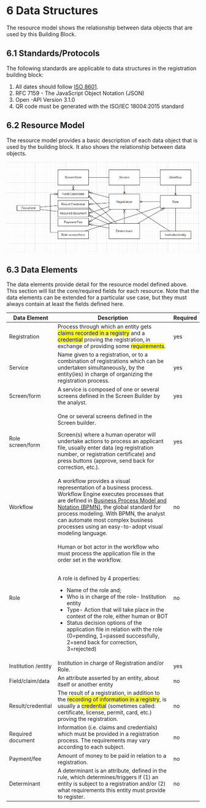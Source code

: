 # 6 Data Structures

The resource model shows the relationship between data objects that are used by this Building Block.

## 6.1  Standards/Protocols

The following standards are applicable to data structures in the registration building block:

1. All dates should follow [ISO 8601](http://en.wikipedia.org/wiki/ISO\_8601).
2. RFC 7159 - The JavaScript Object Notation (JSON)
3. Open -API Version 3.1.0
4. QR code must be generated with the ISO/IEC 18004:2015 standard

## 6.2  Resource Model

The resource model provides a basic description of each data object that is used by the building block. It also shows the relationship between data objects.

![Illustration 4 - Resource model. See editable diagram here](<../.gitbook/assets/image16 (1).png>)

## 6.3 Data Elements  <a href="#docs-internal-guid-719783cd-7fff-5c75-35f4-db5323cd903f" id="docs-internal-guid-719783cd-7fff-5c75-35f4-db5323cd903f"></a>

The data elements provide detail for the resource model defined above. This section will list the core/required fields for each resource.  Note that the data elements can be extended for a particular use case, but they must always contain at least the fields defined here.

| Data Element        | Description                                                                                                                                                                                                                                                                                                                                                                                                                                                                                                              | Required |
| ------------------- | ------------------------------------------------------------------------------------------------------------------------------------------------------------------------------------------------------------------------------------------------------------------------------------------------------------------------------------------------------------------------------------------------------------------------------------------------------------------------------------------------------------------------ | -------- |
| Registration        | Process through which an entity gets <mark style="color:blue;">claims recorded in a registry</mark> and a <mark style="color:blue;">credential</mark> proving the registration, in exchange of providing some <mark style="color:blue;">requirements</mark>.                                                                                                                                                                                                                                                             | yes      |
| Service             | Name given to a registration, or to a combination of registrations which can be undertaken simultaneously, by the entity(ies) in charge of organizing the registration process.                                                                                                                                                                                                                                                                                                                                          | yes      |
| Screen/form         | A service is composed of one or several screens defined in the Screen Builder by the analyst.                                                                                                                                                                                                                                                                                                                                                                                                                            | yes      |
| Role screen/form    | <p>One or several screens defined in the Screen builder.    </p><p>Screen(s) where a human operator will undertake actions to process an applicant file, usually enter data (eg registration number, or registration certificate) and press buttons (approve, send back for correction, etc.).</p>                                                                                                                                                                                                                       | yes      |
| Workflow            | A workflow provides a visual representation of a business process. Workflow Engine executes processes that are defined in [Business Process Model and Notation (BPMN)](https://camunda.com/bpmn/), the global standard for process modeling. With BPMN, the analyst can automate most complex business processes using an easy-to-adopt visual modeling language.                                                                                                                                                        | no       |
| Role                | <p>Human or bot actor in the workflow who must process the application file in the order set in  the workflow. </p><p><br>A role is defined by 4 properties:</p><ul><li>Name of the role and; </li><li>Who is in charge of the role- Institution entity</li><li>Type- Action that will take place in the context of the role, either human or BOT</li><li>Status decision options of the application file in relation with the role (0=pending, 1=passed successfully, 2=send back for correction, 3=rejected)</li></ul> | no       |
| Institution /entity | Institution in charge of Registration and/or Role.                                                                                                                                                                                                                                                                                                                                                                                                                                                                       | yes      |
| Field/claim/data    | An attribute asserted by an entity, about itself or another entity                                                                                                                                                                                                                                                                                                                                                                                                                                                       | no       |
| Result/credential   | The result of a registration, in addition to the <mark style="color:blue;">recording of information in a registry</mark>, is usually a <mark style="color:blue;">credential</mark> (sometimes called: certificate, license, permit, card, etc.) proving the registration.                                                                                                                                                                                                                                                | no       |
| Required document   | Information (i.e. claims and credentials) which must be provided in a registration process. The requirements may vary according to each subject.                                                                                                                                                                                                                                                                                                                                                                         | no       |
| Payment/fee         | Amount of money to be paid in relation to a registration.                                                                                                                                                                                                                                                                                                                                                                                                                                                                | no       |
| Determinant         | A determinant is an attribute, defined in the rule, which determines/triggers if (1) an entity is subject to a registration and/or (2) what requirements this entity must provide to register.                                                                                                                                                                                                                                                                                                                           | no       |
